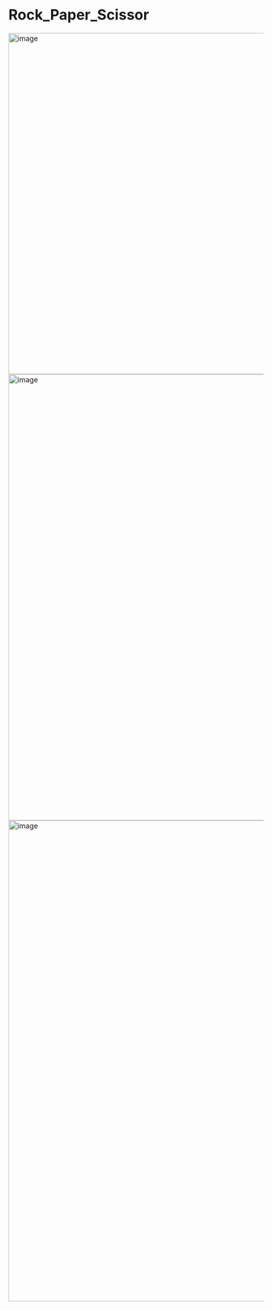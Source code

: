 # Rock_Paper_Scissor

<img width="674" alt="image" src="https://github.com/user-attachments/assets/f861f0c9-b1f9-4a40-bcbe-1b4c131d0a43">
<img width="881" alt="image" src="https://github.com/archidhoot5/Rock_Paper_Scissor/assets/139133645/f5bae48e-b623-440c-b313-56b62621ebd5">
<img width="950" alt="image" src="https://github.com/archidhoot5/Rock_Paper_Scissor/assets/139133645/d1795616-e626-43d3-a989-86f52bce6f3c">
